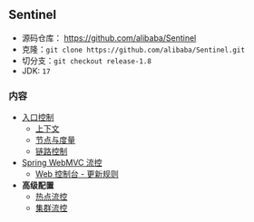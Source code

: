 ## Sentinel
- 源码仓库： https://github.com/alibaba/Sentinel
- 克隆：`git clone https://github.com/alibaba/Sentinel.git`
- 切分支：`git checkout release-1.8`
- JDK: `17`

### 内容
- [入口控制](入口控制.md)
  - [上下文](上下文.md)
  - [节点与度量](节点与度量.md)
  - [链路控制](链路控制.md)
- [Spring WebMVC 流控](WebMVC-控制.md)
  - [Web 控制台 - 更新规则](WebUI-更新规则.md)
- **高级配置**
  - [热点流控](热点流控.md)
  - [集群流控](集群流控.md)